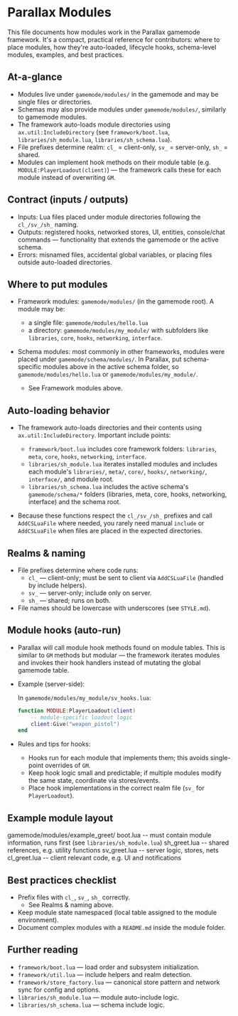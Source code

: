 
# Parallax Modules

This file documents how modules work in the Parallax gamemode framework. It's a compact, practical reference for contributors: where to place modules, how they're auto-loaded, lifecycle hooks, schema-level modules, examples, and best practices.

## At-a-glance

* Modules live under `gamemode/modules/` in the gamemode and may be single files or directories.
* Schemas may also provide modules under `gamemode/modules/`, similarly to gamemode modules.
* The framework auto-loads module directories using `ax.util:IncludeDirectory` (see `framework/boot.lua`, `libraries/sh_module.lua`, `libraries/sh_schema.lua`).
* File prefixes determine realm: `cl_` = client-only, `sv_` = server-only, `sh_` = shared.
* Modules can implement hook methods on their module table (e.g. `MODULE:PlayerLoadout(client)`) — the framework calls these for each module instead of overwriting `GM`.

## Contract (inputs / outputs)

* Inputs: Lua files placed under module directories following the `cl_/sv_/sh_` naming.
* Outputs: registered hooks, networked stores, UI, entities, console/chat commands — functionality that extends the gamemode or the active schema.
* Errors: misnamed files, accidental global variables, or placing files outside auto-loaded directories.

## Where to put modules

* Framework modules: `gamemode/modules/` (in the gamemode root). A module may be:
  * a single file: `gamemode/modules/hello.lua`
  * a directory: `gamemode/modules/my_module/` with subfolders like `libraries`, `core`, `hooks`, `networking`, `interface`.

* Schema modules: most commonly in other frameworks, modules were placed under `gamemode/schema/modules/`. In Parallax, put schema-specific modules above in the active schema folder, so `gamemode/modules/hello.lua` or `gamemode/modules/my_module/`.
  * See Framework modules above.

## Auto-loading behavior

* The framework auto-loads directories and their contents using `ax.util:IncludeDirectory`. Important include points:

  * `framework/boot.lua` includes core framework folders: `libraries`, `meta`, `core`, `hooks`, `networking`, `interface`.
  * `libraries/sh_module.lua` iterates installed modules and includes each module's `libraries/`, `meta/`, `core/`, `hooks/`, `networking/`, `interface/`, and module root.
  * `libraries/sh_schema.lua` includes the active schema's `gamemode/schema/*` folders (libraries, meta, core, hooks, networking, interface) and the schema root.

* Because these functions respect the `cl_/sv_/sh_` prefixes and call `AddCSLuaFile` where needed, you rarely need manual `include` or `AddCSLuaFile` when files are placed in the expected directories.

## Realms & naming

* File prefixes determine where code runs:
  * `cl_` — client-only; must be sent to client via `AddCSLuaFile` (handled by include helpers).
  * `sv_` — server-only; include only on server.
  * `sh_` — shared; runs on both.
* File names should be lowercase with underscores (see `STYLE.md`).

## Module hooks (auto-run)

* Parallax will call module hook methods found on module tables. This is similar to `GM` methods but modular — the framework iterates modules and invokes their hook handlers instead of mutating the global gamemode table.

* Example (server-side):

  In `gamemode/modules/my_module/sv_hooks.lua`:

  ```lua
  function MODULE:PlayerLoadout(client)
      -- module-specific loadout logic
      client:Give("weapon_pistol")
  end
  ```

* Rules and tips for hooks:
  * Hooks run for each module that implements them; this avoids single-point overrides of `GM`.
  * Keep hook logic small and predictable; if multiple modules modify the same state, coordinate via stores/events.
  * Place hook implementations in the correct realm file (`sv_` for `PlayerLoadout`).

## Example module layout

gamemode/modules/example_greet/
  boot.lua             -- must contain module information, runs first (see `libraries/sh_module.lua`)
  sh_greet.lua         -- shared references, e.g. utility functions
  sv_greet.lua         -- server logic, stores, nets
  cl_greet.lua         -- client relevant code, e.g. UI and notifications

## Best practices checklist

* Prefix files with `cl_`, `sv_`, `sh_` correctly.
  * See Realms & naming above.
* Keep module state namespaced (local table assigned to the module environment).
* Document complex modules with a `README.md` inside the module folder.

## Further reading

* `framework/boot.lua` — load order and subsystem initialization.
* `framework/util.lua` — include helpers and realm detection.
* `framework/store_factory.lua` — canonical store pattern and network sync for config and options.
* `libraries/sh_module.lua` — module auto-include logic.
* `libraries/sh_schema.lua` — schema include logic.
